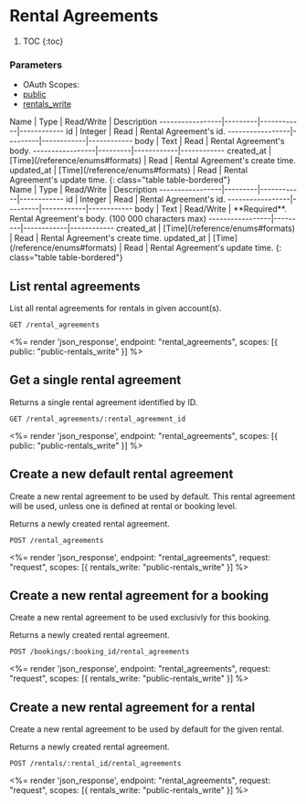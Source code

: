 # Rental Agreements

1. TOC
{:toc}

### Parameters
<ul class="nav nav-pills" role="tablist">
  <li class="disabled"><a>OAuth Scopes:</a></li>
  <li class="active"><a href="#public" role="tab" data-toggle="pill">public</a></li>
  <li><a href="#rentals_write" role="tab" data-toggle="pill">rentals_write</a></li>
</ul>
<div class="tab-content" markdown="1">
  <div class="tab-pane active" id="public" markdown="1">
Name             | Type    | Read/Write | Description
-----------------|---------|------------|------------
id               | Integer | Read       | Rental Agreement's id.
-----------------|---------|------------|------------
body             | Text    | Read       | Rental Agreement's body.
-----------------|---------|------------|------------
created_at       | [Time](/reference/enums#formats) | Read       | Rental Agreement's create time.
updated_at       | [Time](/reference/enums#formats) | Read       | Rental Agreement's update time.
{: class="table table-bordered"}
  </div>
  <div class="tab-pane" id="rentals_write" markdown="1">
Name             | Type    | Read/Write | Description
-----------------|---------|------------|------------
id               | Integer | Read       | Rental Agreement's id.
-----------------|---------|------------|------------
body             | Text    | Read/Write | **Required**. Rental Agreement's body. (100 000 characters max)
-----------------|---------|------------|------------
created_at       | [Time](/reference/enums#formats) | Read       | Rental Agreement's create time.
updated_at       | [Time](/reference/enums#formats) | Read       | Rental Agreement's update time.
{: class="table table-bordered"}
  </div>
</div>

## List rental agreements

List all rental agreements for rentals in given account(s).

~~~
GET /rental_agreements
~~~

<%= render 'json_response', endpoint: "rental_agreements",
  scopes: [{ public: "public-rentals_write" }] %>

## Get a single rental agreement

Returns a single rental agreement identified by ID.

~~~
GET /rental_agreements/:rental_agreement_id
~~~

<%= render 'json_response', endpoint: "rental_agreements",
  scopes: [{ public: "public-rentals_write" }] %>

## Create a new default rental agreement

Create a new rental agreement to be used by default.
This rental agreement will be used, unless one is defined at rental
or booking level.

Returns a newly created rental agreement.

~~~~
POST /rental_agreements
~~~~

<%= render 'json_response', endpoint: "rental_agreements", request: "request",
  scopes: [{ rentals_write: "public-rentals_write" }] %>

## Create a new rental agreement for a booking

Create a new rental agreement to be used exclusivly for this booking.

Returns a newly created rental agreement.

~~~~
POST /bookings/:booking_id/rental_agreements
~~~~

<%= render 'json_response', endpoint: "rental_agreements", request: "request",
  scopes: [{ rentals_write: "public-rentals_write" }] %>

## Create a new rental agreement for a rental

Create a new rental agreement to be used by default for the given rental.

Returns a newly created rental agreement.

~~~~
POST /rentals/:rental_id/rental_agreements
~~~~

<%= render 'json_response', endpoint: "rental_agreements", request: "request",
  scopes: [{ rentals_write: "public-rentals_write" }] %>
